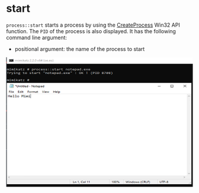# start

`process::start` starts a process by using the [CreateProcess](https://web.archive.org/web/20170713150625/https://msdn.microsoft.com/en-us/library/windows/desktop/ms682425.aspx) Win32 API function. The `PID` of the process is also displayed. It has the following command line argument:

* positional argument: the name of the process to start

![Start notepad.exe](<../../../.gitbook/assets/1 (1).png>)
